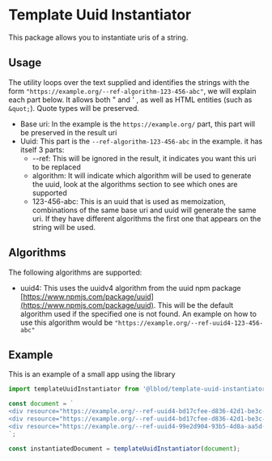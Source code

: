 # Template Uuid Instantiator

This package allows you to instantiate uris of a string.

## Usage
 
The utility loops over the text supplied and identifies the strings with the form `"https://example.org/--ref-algorithm-123-456-abc"`, we will explain each part below. It allows both " and ' , as well as HTML entities (such as `&quot;`). Quote types will be preserved.

- Base uri: In the example is the `https://example.org/` part, this part will be preserved in the result uri
- Uuid: This part is the `--ref-algorithm-123-456-abc` in the example. it has itself 3 parts:
  - --ref: This will be ignored in the result, it indicates you want this uri to be replaced
  - algorithm: It will indicate which algorithm will be used to generate the uuid, look at the algorithms section to see which ones are supported
  - 123-456-abc: This is an uuid that is used as memoization, combinations of the same base uri and uuid will generate the same uri. If they have different algorithms the first one that appears on the string will be used.

## Algorithms

The following algorithms are supported:

- uuid4: This uses the uuidv4 algorithm from the uuid npm package [https://www.npmjs.com/package/uuid](https://www.npmjs.com/package/uuid). This will be the default algorithm used if the specified one is not found. An example on how to use this algorithm would be `"https://example.org/--ref-uuid4-123-456-abc"`

## Example

This is an example of a small app using the library

```js
import templateUuidInstantiator from '@lblod/template-uuid-instantiator';

const document = `
<div resource="https://example.org/--ref-uuid4-bd17cfee-d836-42d1-be3c-9bb1bc276e20">
<div resource="https://example.org/--ref-uuid4-bd17cfee-d836-42d1-be3c-9bb1bc276e20">
<div resource="https://example.org/--ref-uuid4-99e2d904-93b5-4d8a-aa5d-5ab6408226b6">
`;

const instantiatedDocument = templateUuidInstantiator(document);
```
